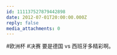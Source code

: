 ```yaml
---
id: 111137527879442898
date: 2012-07-01T20:00:00.000Z
reply: false
media_attachments: 0
---
```


#欧洲杯 #决赛 要是德国 vs 西班牙多精彩啊。 ​​​​

